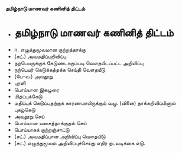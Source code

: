 **தமிழ்நாடு மாணவர் கணினித் திட்டம்**
- # தமிழ்நாடு மாணவர் கணினித் திட்டம்
- n. எழுத்துமூலமான குற்றத்தாக்கு
- (சட்.) அவமதிப்பறிவிப்பு
- நற்பெயருக்குக் கேடுண்டாகும்படி வௌதயிடப்பட்ட அறிவிப்பு
- நற்பெயர் கெடுக்கத்தக்க செய்தி வௌதயீடு
- (பே-வ.) அவதூறு
- புரளி
- பொய்யான இகழுரை
- மித்ப்புக்கேடு
- மதிப்புக் கெடுப்பதற்குக் காரணமாயிருக்கும் வழு. (வினை) தாக்கறிவிப்பினால் புகழ்கெடு
- அவதூறு செய்
- பொய்யான வசைத்தாக்குதல் செய்
- பொய்யாகக் குற்றஞ்சாட்டு
- (சட்.) அவமதிப்பான அறிவிப்பு வௌதயிடு
- (சட்.) எழுத்துமூலம் அறிவிப்புச்செய்து எதிர் நடவடிக்கை எடு.

